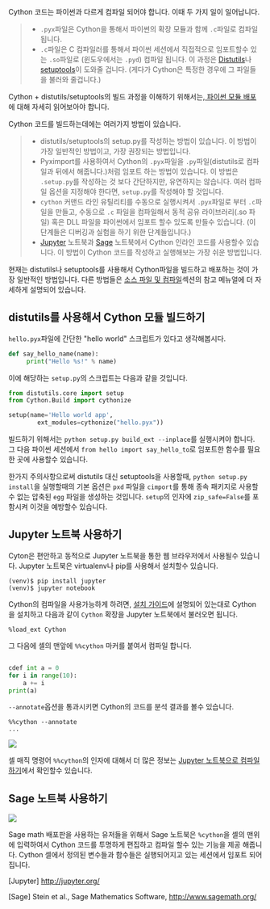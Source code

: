 Cython 코드는 파이썬과 다르게 컴파일 되어야 합니다. 이때 두 가지 일이 일어납니다.

> * `.pyx`파일은 Cython을 통해서 파이썬의 확장 모듈과 함께 `.c`파일로 컴파일 됩니다.
> * `.c`파일은 C 컴파일러를 통해서 파이썬 세션에서 직접적으로 임포트할수 있는 `.so`파일로 (윈도우에서는 `.pyd`) 컴파일 됩니다. 이 과정은 [Distutils](https://docs.python.org/ko/3/distutils/introduction.html)나 [setuptools](https://github.com/pypa/setuptools)이 도와줄 겁니다. (게다가 Cython은 특정한 경우에 그 파일들을 불러와 줄겁니다.)

Cython + distutils/setuptools의 빌드 과정을 이해하기 위해서는,[ 파이썬 모듈 배포](https://docs.python.org/3/distributing/index.html)에 대해 자세히 읽어보아야 합니다.

Cython 코드를 빌드하는데에는 여러가지 방법이 있습니다. 

> * distutils/setuptools의 setup.py를 작성하는 방법이 있습니다. 이 방법이 가장 일반적인 방법이고, 가장 권장되는 방법입니다. 
> * Pyximport를 사용하여서 Cython의 `.pyx`파일을 `.py`파일(distutils로 컴파일과 뒤에서 해줍니다.)처럼 임포트 하는 방법이 있습니다. 이 방법은 `.setup.py`를 작성하는 것 보다 간단하지만, 유연하지는 않습니다. 여러 컴파일 옵션을 지정해야 한다면, `setup.py`를 작성해야 할 것입니다.
> * `cython` 커맨드 라인 유틸리티를 수동으로 실행시켜서 `.pyx`파일로 부터 `.c`파일을 만들고, 수동으로 `.c` 파일을 컴파일해서 동적 공유 라이브러리(.so 파일) 혹은 DLL 파일을 파이썬에서 임포트 할수 있도록 만들수 있습니다. (이 단계들은 디버깅과 실험을 하기 위한 단계들입니다.)
> * [Jupyter](https://cython.readthedocs.io/en/stable/src/quickstart/build.html#jupyter) 노트북과 [Sage](https://cython.readthedocs.io/en/stable/src/quickstart/install.html#sage) 노트북에서 Cython 인라인 코드를 사용할수 있습니다. 이 방법이 Cython 코드를 작성하고 실행해보는 가장 쉬운 방법입니다.

현재는 distutils나 setuptools를 사용해서 Cython파일을 빌드하고 배포하는 것이 가장 일반적인 방법입니다. 다른 방법들은 [소스 파일 및 컴파일](https://cython.readthedocs.io/en/stable/src/userguide/source_files_and_compilation.html#compilation)섹션의 참고 메뉴얼에 더 자세하게 설명되어 있습니다.

## distutils를 사용해서 Cython 모듈 빌드하기

`hello.pyx`파일에 간단한 "hello world" 스크립트가 있다고 생각해봅시다.
```python
def say_hello_name(name):
     print("Hello %s!" % name)
```

이에 해당하는 `setup.py`의 스크립트는 다음과 같을 것입니다.
```python
from distutils.core import setup
from Cython.Build import cythonize

setup(name='Hello world app',
        ext_modules=cythonize("hello.pyx"))
```

빌드하기 위해서는 `python setup.py build_ext --inplace`를 실행시켜야 합니다. 그 다음 파이썬 세션에서 `from hello import say_hello_to`로 임포트한 함수를 필요한 곳에 사용할수 있습니다.

한가지 주의사항으로써 distutils 대신 setuptools을 사용할때, `python setup.py install`을 실행할때의 기본 옵션은 `pxd` 파일을 `cimport`를 통해 종속 패키지로 사용할수 없는 압축된 `egg` 파일을 생성하는 것입니다. `setup`의 인자에 `zip_safe=False`를 포함시켜 이것을 예방할수 있습니다. 

## Jupyter 노트북 사용하기

Cyton은 편안하고 동적으로 Jupyter 노트북을 통한 웹 브라우저에서 사용될수 있습니다. Jupyter 노트북은 virtualenv나 pip를 사용해서 설치할수 있습니다. 
```
(venv)$ pip install jupyter
(venv)$ jupyter notebook
```

Cython의 컴파일을 사용가능하게 하려면, [설치 가이드](https://cython.readthedocs.io/en/stable/src/quickstart/install.html#install)에 설명되어 있는대로 Cython을 설치하고 다음과 같이 `Cython` 확장을 Jupyter 노트북에서 불러오면 됩니다.

```
%load_ext Cython
```

그 다음에 셀의 맨앞에 `%%cython` 마커를 붙여서 컴파일 합니다.

```python

cdef int a = 0
for i in range(10):
    a += i
print(a)
```

`--annotate`옵션을 통과시키면 Cython의 코드를 분석 결과를 볼수 있습니다.

```
%%cython --annotate
...
```
![](https://cython.readthedocs.io/en/stable/_images/jupyter.png)

셀 매직 명령어 `%%cython`의 인자에 대해서 더 많은 정보는 [Jupyter 노트북으로 컴파일 하기](https://cython.readthedocs.io/en/stable/src/userguide/source_files_and_compilation.html#compiling-notebook)에서 확인할수 있습니다.

## Sage 노트북 사용하기

![](https://cython.readthedocs.io/en/stable/_images/sage.png)

Sage math 배포판을 사용하는 유저들을 위해서 Sage 노트북은 `%cython`을 셀의 맨위에 입력하여서 Cython 코드를 투명하게 편집하고 컴파일 할수 있는 기능을 제공 해줍니다. Cython 셀에서 정의된 변수들과 함수들은 실행되어지고 있는 세션에서 임포트 되어집니다. 

[Jupyter] <http://jupyter.org/>

[Sage] Stein et al., Sage Mathematics Software, <http://www.sagemath.org/>